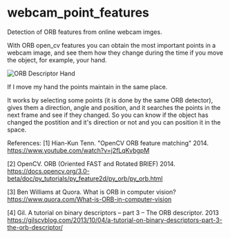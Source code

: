 # webcam_point_features
Detection of ORB features from online webcam imges.

With ORB open_cv features you can obtain the most important points in a webcam image, and see them how they change during the time if you move the object, for example, your hand.

![ORB Descriptor Hand](https://github.com/chuski92/webcam_point_features/blob/master/images/Peek%2003-11-2018%2012-05.gif?raw=true)

If I move my hand the points maintain in the same place.

It works by selecting some points (it is done by the same ORB detector), gives them a direction, angle and position, and it searches the points in the next frame and see if they changed. So you can know if the object has changed the postition and it's direction or not and you can position it in the space.

References:
[1] Hian-Kun Tenn. "OpenCV ORB feature matching" 2014.
https://www.youtube.com/watch?v=j2fLqKvbgpM

[2] OpenCV. ORB (Oriented FAST and Rotated BRIEF) 2014.
https://docs.opencv.org/3.0-beta/doc/py_tutorials/py_feature2d/py_orb/py_orb.html

[3] Ben Williams at Quora. What is ORB in computer vision? 
https://www.quora.com/What-is-ORB-in-computer-vision

[4] Gil. A tutorial on binary descriptors – part 3 – The ORB descriptor. 2013
https://gilscvblog.com/2013/10/04/a-tutorial-on-binary-descriptors-part-3-the-orb-descriptor/
